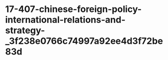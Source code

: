# 17-407-chinese-foreign-policy-international-relations-and-strategy-_3f238e0766c74997a92ee4d3f72be83d